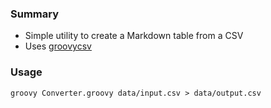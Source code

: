 
### Summary 

* Simple utility to create a Markdown table from a CSV
* Uses [groovycsv](https://github.com/xlson/groovycsv)

### Usage

```
groovy Converter.groovy data/input.csv > data/output.csv
```

